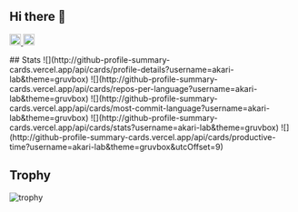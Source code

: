 ## Hi there 👋

<!--
**akari-lab/akari-lab** is a ✨ _special_ ✨ repository because its `README.md` (this file) appears on your GitHub profile.

Here are some ideas to get you started:

- 🔭 I’m currently working on ...
- 🌱 I’m currently learning ...
- 👯 I’m looking to collaborate on ...
- 🤔 I’m looking for help with ...
- 💬 Ask me about ...
- 📫 How to reach me: ...
- 😄 Pronouns: ...
- ⚡ Fun fact: ...
-->
<p align="left">
  <a href="https://github.com/akari-lab">
    <img height="20" src="https://komarev.com/ghpvc/?username=akari-lab" />
  </a>
  <a href="https://github.com/akari-lab">
    <img height="20" src="https://img.shields.io/github/followers/akari-lab?label=follow&logo=github&style=flat" />
  </a>
</p>
## Stats
![](http://github-profile-summary-cards.vercel.app/api/cards/profile-details?username=akari-lab&theme=gruvbox)
![](http://github-profile-summary-cards.vercel.app/api/cards/repos-per-language?username=akari-lab&theme=gruvbox)
![](http://github-profile-summary-cards.vercel.app/api/cards/most-commit-language?username=akari-lab&theme=gruvbox)
![](http://github-profile-summary-cards.vercel.app/api/cards/stats?username=akari-lab&theme=gruvbox)
![](http://github-profile-summary-cards.vercel.app/api/cards/productive-time?username=akari-lab&theme=gruvbox&utcOffset=9)

## Trophy
![trophy](https://github-profile-trophy.vercel.app/?username=akari-lab&theme=gruvbox)
